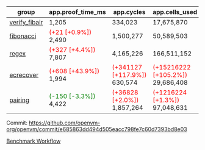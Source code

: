 | group | app.proof_time_ms | app.cycles | app.cells_used | leaf.proof_time_ms | leaf.cycles | leaf.cells_used |
| -- | -- | -- | -- | -- | -- | -- |
| [verify_fibair](https://github.com/openvm-org/openvm/blob/benchmark-results/benchmarks-pr/1613/verify_fibair-e685863dd494d505eacc798fe7c60d7393bd8e03.md) | 1,205 |  334,023 |  17,675,870 |- | - | - |
| [fibonacci](https://github.com/openvm-org/openvm/blob/benchmark-results/benchmarks-pr/1613/fibonacci-e685863dd494d505eacc798fe7c60d7393bd8e03.md) |<span style='color: red'>(+21 [+0.9%])</span> 2,490 |  1,500,277 |  50,589,503 |- | - | - |
| [regex](https://github.com/openvm-org/openvm/blob/benchmark-results/benchmarks-pr/1613/regex-e685863dd494d505eacc798fe7c60d7393bd8e03.md) |<span style='color: red'>(+327 [+4.4%])</span> 7,807 |  4,165,226 |  166,511,152 |- | - | - |
| [ecrecover](https://github.com/openvm-org/openvm/blob/benchmark-results/benchmarks-pr/1613/ecrecover-e685863dd494d505eacc798fe7c60d7393bd8e03.md) |<span style='color: red'>(+608 [+43.9%])</span> 1,994 | <span style='color: red'>(+341127 [+117.9%])</span> 630,574 | <span style='color: red'>(+15216222 [+105.2%])</span> 29,686,408 |- | - | - |
| [pairing](https://github.com/openvm-org/openvm/blob/benchmark-results/benchmarks-pr/1613/pairing-e685863dd494d505eacc798fe7c60d7393bd8e03.md) |<span style='color: green'>(-150 [-3.3%])</span> 4,422 | <span style='color: red'>(+36828 [+2.0%])</span> 1,857,264 | <span style='color: red'>(+1216224 [+1.3%])</span> 97,048,631 |- | - | - |


Commit: https://github.com/openvm-org/openvm/commit/e685863dd494d505eacc798fe7c60d7393bd8e03

[Benchmark Workflow](https://github.com/openvm-org/openvm/actions/runs/15128486342)

